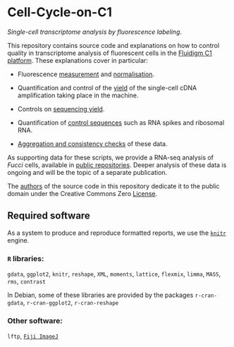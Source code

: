 Cell-Cycle-on-C1
================

_Single-cell transcriptome analysis by fluorescence labeling_.

This repository contains source code and explanations on how to control quality
in transcriptome analysis of fluorescent cells in the [Fluidigm C1
platform](https://www.fluidigm.com/products/c1-system).  These explanations
cover in particular:

 - Fluorescence [measurement](fluorescence/Fluorescence-measured-in-ImageJ.md)
   and [normalisation](Intensity_correction/BackgroundCorrection.md).

 - Quantification and control of the [yield](cDNA_concentration/cDNA_concentration.md)
   of the single-cell cDNA amplification taking place in the machine.

 - Controls on [sequencing yield](HiSeq/HiSeq.md).

 - Quantification of [control sequences](control-sequences/control-sequences.md)
   such as RNA spikes and ribosomal RNA.

 - [Aggregation and consistency checks](combine_all/combined.md) of these data.

As supporting data for these scripts, we provide a RNA-seq analysis of _Fucci_
cells, available in [public repositories](DDBJ/DDBJ.md).  Deeper analysis of
these data is ongoing and will be the topic of a separate publication.

The [authors](AUTHORS.md) of the source code in this repository dedicate it to
the public domain under the Creative Commons Zero [License](LICENSE).


Required software
-----------------

As a system to produce and reproduce formatted reports, we use the
[`knitr`](http://yihui.name/knitr/) engine.

### `R` libraries:

`gdata`, `ggplot2`, `knitr`, `reshape`, `XML`, `moments`, `lattice`, `flexmix`, `limma`, `MASS`, `rms`, `contrast`

In Debian, some of these libraries are provided by the packages `r-cran-gdata`,
`r-cran-ggplot2`, `r-cran-reshape`

### Other software:

`lftp`, [`Fiji ImageJ`](http://fiji.sc/Fiji)


